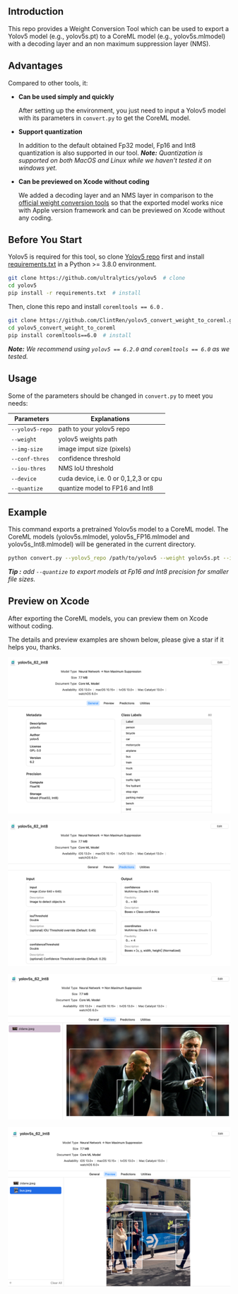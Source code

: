## Introduction

This repo provides a Weight Conversion Tool which can be used to export a Yolov5 model (e.g., yolov5s.pt) to a CoreML model (e.g., yolov5s.mlmodel) with a decoding layer and an non maximum suppression layer (NMS).



## Advantages

Compared to other tools, it:

- **Can be used simply and quickly**

  After setting up the environment, you just need to input a Yolov5 model with its parameters in `convert.py`  to get the CoreML model.

- **Support quantization**

  In addition to the default obtained Fp32 model, Fp16 and Int8 quantization is also supported in our tool. ***Note:*** *Quantization is supported on both MacOS and Linux while we haven't tested it on windows yet.*
  
- **Can be previewed on Xcode without coding**

  We added a decoding layer and an NMS layer in comparison to the [official weight conversion tools](https://github.com/ultralytics/yolov5/issues/251) so that the exported model works nice with Apple version framework and can be previewed on Xcode without any coding.

  

## Before You Start

Yolov5 is required for this tool, so clone [Yolov5 repo](https://github.com/ultralytics/yolov5) first and install [requirements.txt](https://github.com/ultralytics/yolov5/blob/master/requirements.txt) in a Python >= 3.8.0 environment. 

```bash
git clone https://github.com/ultralytics/yolov5  # clone
cd yolov5
pip install -r requirements.txt  # install
```

Then, clone this repo and install `coremltools == 6.0` .

```bash
git clone https://github.com/ClintRen/yolov5_convert_weight_to_coreml.git # clone
cd yolov5_convert_weight_to_coreml
pip install coremltools==6.0  # install
```

***Note:*** *We recommend using `yolov5 == 6.2.0` and `coremltools == 6.0` as we tested.* 



## Usage

Some of the parameters should be changed in `convert.py` to meet you needs:

| Parameters      | Explanations                          |
| --------------- | ------------------------------------- |
| `--yolov5-repo` | path to your yolov5 repo              |
| `--weight`      | yolov5 weights path                   |
| `--img-size`    | image imput size (pixels)             |
| `--conf-thres`  | confidence threshold                  |
| `--iou-thres`   | NMS IoU threshold                     |
| `--device`      | cuda device, i.e. 0 or 0,1,2,3 or cpu |
| `--quantize`    | quantize model to FP16 and Int8       |



## Example
This command exports a pretrained Yolov5s model to a CoreML model.  The CoreML models (yolov5s.mlmodel, yolov5s_FP16.mlmodel and yolov5s_Int8.mlmodel) will be generated in the current directory.

```bash
python convert.py --yolov5_repo /path/to/yolov5 --weight yolov5s.pt --img-size 640 --quantize
```

***Tip :** add `--quantize` to export models at Fp16 and Int8 precision for smaller file sizes.*



## Preview on Xcode

After exporting the CoreML models, you can preview them on Xcode without coding. 

The details and preview examples are shown below, please give a star if it helps you, thanks. 

![general](pictures\general.png)

![predictions](pictures\predictions.png)

![markdown picture](pictures/zidane_res_Int8.png)

![markdown picture](pictures/bus_res_Int8.png)


